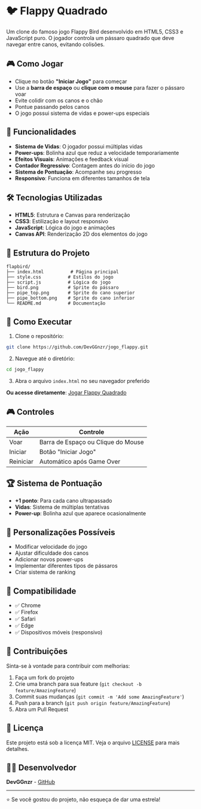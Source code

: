 # 🐦 Flappy Quadrado

Um clone do famoso jogo Flappy Bird desenvolvido em HTML5, CSS3 e JavaScript puro. O jogador controla um pássaro quadrado que deve navegar entre canos, evitando colisões.

## 🎮 Como Jogar

- Clique no botão **"Iniciar Jogo"** para começar
- Use a **barra de espaço** ou **clique com o mouse** para fazer o pássaro voar
- Evite colidir com os canos e o chão
- Pontue passando pelos canos
- O jogo possui sistema de vidas e power-ups especiais

## 🚀 Funcionalidades

- **Sistema de Vidas**: O jogador possui múltiplas vidas
- **Power-ups**: Bolinha azul que reduz a velocidade temporariamente
- **Efeitos Visuais**: Animações e feedback visual
- **Contador Regressivo**: Contagem antes do início do jogo
- **Sistema de Pontuação**: Acompanhe seu progresso
- **Responsivo**: Funciona em diferentes tamanhos de tela

## 🛠️ Tecnologias Utilizadas

- **HTML5**: Estrutura e Canvas para renderização
- **CSS3**: Estilização e layout responsivo
- **JavaScript**: Lógica do jogo e animações
- **Canvas API**: Renderização 2D dos elementos do jogo

## 📁 Estrutura do Projeto

```
flapbird/
├── index.html          # Página principal
├── style.css          # Estilos do jogo
├── script.js          # Lógica do jogo
├── bird.png           # Sprite do pássaro
├── pipe_top.png       # Sprite do cano superior
├── pipe_bottom.png    # Sprite do cano inferior
└── README.md          # Documentação
```

## 🎯 Como Executar

1. Clone o repositório:
```bash
git clone https://github.com/DevGGnzr/jogo_flappy.git
```

2. Navegue até o diretório:
```bash
cd jogo_flappy
```

3. Abra o arquivo `index.html` no seu navegador preferido

**Ou acesse diretamente**: [Jogar Flappy Quadrado](https://devggnzr.github.io/jogo_flappy)

## 🎮 Controles

| Ação | Controle |
|------|----------|
| Voar | Barra de Espaço ou Clique do Mouse |
| Iniciar | Botão "Iniciar Jogo" |
| Reiniciar | Automático após Game Over |

## 🏆 Sistema de Pontuação

- **+1 ponto**: Para cada cano ultrapassado
- **Vidas**: Sistema de múltiplas tentativas
- **Power-up**: Bolinha azul que aparece ocasionalmente

## 🔧 Personalizações Possíveis

- Modificar velocidade do jogo
- Ajustar dificuldade dos canos
- Adicionar novos power-ups
- Implementar diferentes tipos de pássaros
- Criar sistema de ranking

## 📱 Compatibilidade

- ✅ Chrome
- ✅ Firefox
- ✅ Safari
- ✅ Edge
- ✅ Dispositivos móveis (responsivo)

## 🤝 Contribuições

Sinta-se à vontade para contribuir com melhorias:

1. Faça um fork do projeto
2. Crie uma branch para sua feature (`git checkout -b feature/AmazingFeature`)
3. Commit suas mudanças (`git commit -m 'Add some AmazingFeature'`)
4. Push para a branch (`git push origin feature/AmazingFeature`)
5. Abra um Pull Request

## 📝 Licença

Este projeto está sob a licença MIT. Veja o arquivo [LICENSE](LICENSE) para mais detalhes.

## 👨‍💻 Desenvolvedor

**DevGGnzr** - [GitHub](https://github.com/DevGGnzr)

---

⭐ Se você gostou do projeto, não esqueça de dar uma estrela!